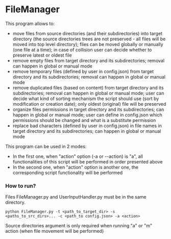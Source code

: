 # FileManager

This program allows to:

- move files from source directories (and their subdirectories) into target directory (the source directories trees are not preserved - all files will be moved into top level directory); files can be moved globally or manually (one file at a time); in case of collision user can decide whether to preserve latest or oldest file
- remove empty files from target directory and its subdirectories; removal can happen in global or manual mode
- remove temporary files (defined by user in config.json) from target directory and its subdirectories; removal can happen in global or manual mode
- remove duplicated files (based on content) from target directory and its subdirectories; removal can happen in global or manual mode; user can decide what kind of sorting mechanism the script should use (sort by modification or creation date); only oldest (original) file will be preserved
- organize files permissions in target directory and its subdirectories; can happen in global or manual mode; user can define in config.json which permissions should be changed and what is a substitute permission
- replace bad characters (defined by user in config.json) in file names in target directory and its subdirectories; can happen in global or manual mode

This program can be used in 2 modes:

- In the first one, when "action" option (-a or --action) is "a", all functionalities of this script will be performed in order presented above
- In the second one, when "action" option is another one, the corresponding script functionality will be performed

### How to run?

Files FileManager.py and UserInputHandler.py must be in the same directory.

```shell
python FileManager.py -t <path_to_target_dir> -s <paths_to_src_dirs>... -c <path_to config.json> -a <action>
```

Source directories argument is only required when running "a" or "m" action (when file movement will be performed)
